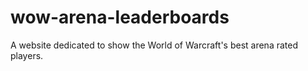 # wow-arena-leaderboards
A website dedicated to show the World of Warcraft's best arena rated players.
